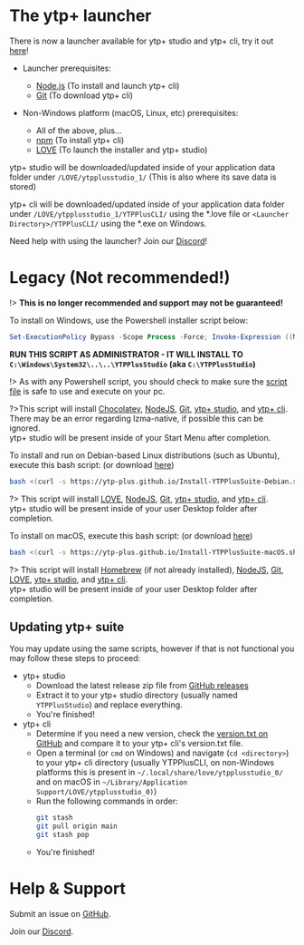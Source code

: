 # The ytp+ launcher

There is now a launcher available for ytp+ studio and ytp+ cli, try it out [here](https://github.com/YTP-Plus/YTPPlusLauncher/releases)!

* Launcher prerequisites:
	* [Node.js](https://nodejs.org/) (To install and launch ytp+ cli)
	* [Git](https://git-scm.com/) (To download ytp+ cli)

* Non-Windows platform (macOS, Linux, etc) prerequisites:
	* All of the above, plus...
	* [npm](https://nodejs.org/en/) (To install ytp+ cli)
	* [LOVE](https://love2d.org/) (To launch the installer and ytp+ studio)

ytp+ studio will be downloaded/updated inside of your application data folder under ``/LOVE/ytpplusstudio_1/`` (This is also where its save data is stored)

ytp+ cli will be downloaded/updated inside of your application data folder under ``/LOVE/ytpplusstudio_1/YTPPlusCLI/`` using the \*.love file or ``<Launcher Directory>/YTPPlusCLI/`` using the \*.exe on Windows.

Need help with using the launcher? Join our [Discord](https://discord.gg/8ppmspR6Wh)!

# Legacy (Not recommended!)

!> **This is no longer recommended and support may not be guaranteed!**

To install on Windows, use the Powershell installer script below:
```powershell
Set-ExecutionPolicy Bypass -Scope Process -Force; Invoke-Expression ((New-Object System.Net.WebClient).DownloadString('https://ytp-plus.github.io/Install-YTPPlusSuite.ps1'))
```

**RUN THIS SCRIPT AS ADMINISTRATOR - IT WILL INSTALL TO ``C:\Windows\System32\..\..\YTPPlusStudio`` (aka ``C:\YTPPlusStudio``)**

!> As with any Powershell script, you should check to make sure the [script file](https://ytp-plus.github.io/Install-YTPPlusSuite.ps1) is safe to use and execute on your pc.

?>This script will install [Chocolatey](https://chocolatey.org/), [NodeJS](https://nodejs.org/en/), [Git](https://git-scm.com/), [ytp+ studio](https://github.com/YTP-Plus/YTPPlusStudio), and [ytp+ cli](https://github.com/YTP-Plus/YTPPlusCLI).
</br>There may be an error regarding lzma-native, if possible this can be ignored.
</br>ytp+ studio will be present inside of your Start Menu after completion.

To install and run on Debian-based Linux distributions (such as Ubuntu), execute this bash script: (or download [here](https://ytp-plus.github.io/Install-YTPPlusSuite-Debian.sh))

```bash
bash <(curl -s https://ytp-plus.github.io/Install-YTPPlusSuite-Debian.sh)
```


?> This script will install [LOVE](https://love2d.org/), [NodeJS](https://nodejs.org/en/), [Git](https://git-scm.com/), [ytp+ studio](https://github.com/YTP-Plus/YTPPlusStudio), and [ytp+ cli](https://github.com/YTP-Plus/YTPPlusCLI).
</br>ytp+ studio will be present inside of your user Desktop folder after completion.

To install on macOS, execute this bash script: (or download [here](https://ytp-plus.github.io/Install-YTPPlusSuite-macOS.sh))

```bash
bash <(curl -s https://ytp-plus.github.io/Install-YTPPlusSuite-macOS.sh)
```

?> This script will install [Homebrew](https://brew.sh/) (if not already installed), [NodeJS](https://nodejs.org/en/), [Git](https://git-scm.com/), [LOVE](https://love2d.org/), [ytp+ studio](https://github.com/YTP-Plus/YTPPlusStudio), and [ytp+ cli](https://github.com/YTP-Plus/YTPPlusCLI).
</br>ytp+ studio will be present inside of your user Desktop folder after completion.

## Updating ytp+ suite

You may update using the same scripts, however if that is not functional you may follow these steps to proceed:

* ytp+ studio
	* Download the latest release zip file from [GitHub releases](https://github.com/YTP-Plus/YTPPlusStudio/releases/)
	* Extract it to your ytp+ studio directory (usually named ``YTPPlusStudio``) and replace everything.
	* You're finished!
* ytp+ cli
	* Determine if you need a new version, check the [version.txt on GitHub](https://github.com/YTP-Plus/YTPPlusCLI/blob/main/version.txt) and compare it to your ytp+ cli's version.txt file.
	* Open a terminal (or ``cmd`` on Windows) and navigate (``cd <directory>``) to your ytp+ cli directory (usually YTPPlusCLI, on non-Windows platforms this is present in ``~/.local/share/love/ytpplusstudio_0/`` and on macOS in ``~/Library/Application Support/LOVE/ytpplusstudio_0)``)
	* Run the following commands in order: 
		```bash
		git stash
		git pull origin main
		git stash pop
		```
	* You're finished!

# Help & Support

Submit an issue on [GitHub](https://github.com/YTP-Plus).

Join our [Discord](https://discord.gg/8ppmspR6Wh).
